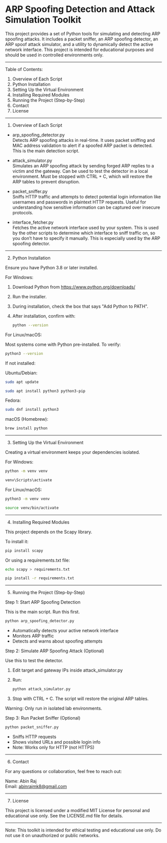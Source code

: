 # ARP Spoofing Detection and Attack Simulation Toolkit

This project provides a set of Python tools for simulating and detecting ARP spoofing attacks. It includes a packet sniffer, an ARP spoofing detector, an ARP spoof attack simulator, and a utility to dynamically detect the active network interface. This project is intended for educational purposes and should be used in controlled environments only.

---

Table of Contents:

1. Overview of Each Script
2. Python Installation
3. Setting Up the Virtual Environment
4. Installing Required Modules
5. Running the Project (Step-by-Step)
6. Contact
7. License

---

1. Overview of Each Script

- arp_spoofing_detector.py\
  Detects ARP spoofing attacks in real-time. It uses packet sniffing and MAC address validation to alert if a spoofed ARP packet is detected. This is the main detection script.

- attack_simulator.py\
  Simulates an ARP spoofing attack by sending forged ARP replies to a victim and the gateway. Can be used to test the detector in a local environment. Must be stopped with CTRL + C, which will restore the ARP tables to prevent disruption.

- packet_sniffer.py\
  Sniffs HTTP traffic and attempts to detect potential login information like usernames and passwords in plaintext HTTP requests. Useful for understanding how sensitive information can be captured over insecure protocols.

- interface_fetcher.py\
  Fetches the active network interface used by your system. This is used by the other scripts to determine which interface to sniff traffic on, so you don’t have to specify it manually. This is especially used by the ARP spoofing detector.

---

2. Python Installation

Ensure you have Python 3.8 or later installed.

For Windows:

1. Download Python from https://www.python.org/downloads/

2. Run the installer.

3. During installation, check the box that says "Add Python to PATH".

4. After installation, confirm with:

   ```bash
   python --version
   ```

For Linux/macOS:

Most systems come with Python pre-installed. To verify:

```bash
python3 --version
```

If not installed:

Ubuntu/Debian:

```bash
sudo apt update
```

```bash
sudo apt install python3 python3-pip
```

Fedora:

```bash
sudo dnf install python3
```

macOS (Homebrew):

```bash
brew install python
```

---

3. Setting Up the Virtual Environment

Creating a virtual environment keeps your dependencies isolated.

For Windows:

```bash
python -m venv venv
```

```bash
venv\Scripts\activate
```

For Linux/macOS:

```bash
python3 -m venv venv
```

```bash
source venv/bin/activate
```

---

4. Installing Required Modules

This project depends on the Scapy library.

To install it:

```bash
pip install scapy
```

Or using a requirements.txt file:

```bash
echo scapy > requirements.txt
```

```bash
pip install -r requirements.txt
```

---

5. Running the Project (Step-by-Step)

Step 1: Start ARP Spoofing Detection

This is the main script. Run this first.

```bash
python arp_spoofing_detector.py
```

- Automatically detects your active network interface
- Monitors ARP traffic
- Detects and warns about spoofing attempts

Step 2: Simulate ARP Spoofing Attack (Optional)

Use this to test the detector.

1. Edit target and gateway IPs inside attack_simulator.py

2. Run:

   ```bash
   python attack_simulator.py
   ```

3. Stop with CTRL + C. The script will restore the original ARP tables.

Warning: Only run in isolated lab environments.

Step 3: Run Packet Sniffer (Optional)

```bash
python packet_sniffer.py
```

- Sniffs HTTP requests
- Shows visited URLs and possible login info
- Note: Works only for HTTP (not HTTPS)

---

6. Contact

For any questions or collaboration, feel free to reach out:

Name: Abin Raj\
Email: abinrajmk8@gmail.com

---

7. License

This project is licensed under a modified MIT License for personal and educational use only. See the LICENSE.md file for details.

---

Note: This toolkit is intended for ethical testing and educational use only. Do not use it on unauthorized or public networks.
